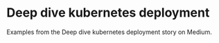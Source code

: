 # Deep dive kubernetes deployment
Examples from the Deep dive kubernetes deployment story on Medium.
